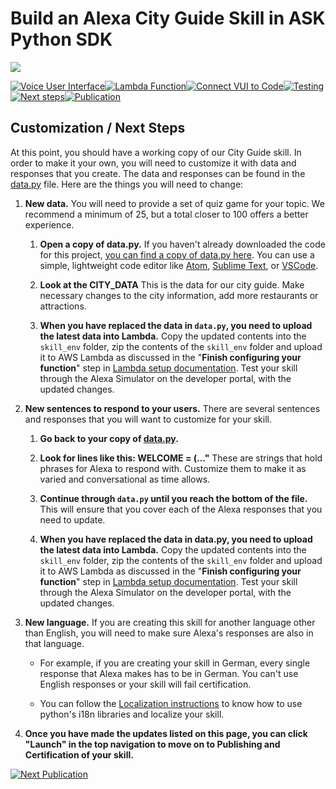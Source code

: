 # Build an Alexa City Guide Skill in ASK Python SDK
<img src="https://m.media-amazon.com/images/G/01/mobile-apps/dex/alexa/alexa-skills-kit/tutorials/quiz-game/header._TTH_.png" />

[![Voice User Interface](https://m.media-amazon.com/images/G/01/mobile-apps/dex/alexa/alexa-skills-kit/tutorials/navigation/1-locked._TTH_.png)](./1-voice-user-interface.md)[![Lambda Function](https://m.media-amazon.com/images/G/01/mobile-apps/dex/alexa/alexa-skills-kit/tutorials/navigation/2-locked._TTH_.png)](./2-lambda-function.md)[![Connect VUI to Code](https://m.media-amazon.com/images/G/01/mobile-apps/dex/alexa/alexa-skills-kit/tutorials/navigation/3-locked._TTH_.png)](./3-connect-vui-to-code.md)[![Testing](https://m.media-amazon.com/images/G/01/mobile-apps/dex/alexa/alexa-skills-kit/tutorials/navigation/4-locked._TTH_.png)](./4-testing.md)[![Next steps](https://m.media-amazon.com/images/G/01/mobile-apps/dex/alexa/alexa-skills-kit/tutorials/navigation/5-on._TTH_.png)](./5-next-steps.md)[![Publication](https://m.media-amazon.com/images/G/01/mobile-apps/dex/alexa/alexa-skills-kit/tutorials/navigation/6-off._TTH_.png)](./6-publication.md)


## Customization / Next Steps

At this point, you should have a working copy of our City Guide skill.  In order to make it your own, you will need to customize it with data and responses that you create. The data and responses can be found in the [data.py](../lambda/py/alexa/data.py) file. Here are the things you will need to change:

1.  **New data.** You will need to provide a set of quiz game for your topic.  We recommend a minimum of 25, but a total closer to 100 offers a better experience.

    1.  **Open a copy of data.py.** If you haven't already downloaded the code for this project, [you can find a copy of data.py here](../lambda/py/alexa/data.py).  You can use a simple, lightweight code editor like [Atom](http://atom.io), [Sublime Text](http://sublimetext.com), or [VSCode](http://code.visualstudio.com).

    2.  **Look at the CITY_DATA**  This is the data for our city guide. Make necessary changes to the city information, add more restaurants or attractions.

    3.  **When you have replaced the data in `data.py`, you need to upload the latest data into Lambda.**  Copy the updated contents into the ``skill_env`` folder, zip the contents of the ``skill_env`` folder and upload it to AWS Lambda as discussed in the "**Finish configuring your function**" step in [Lambda setup documentation](./2-lambda-function.md). Test your skill through the Alexa Simulator on the developer portal, with the updated changes.

2.  **New sentences to respond to your users.** There are several sentences and responses that you will want to customize for your skill.

    1.  **Go back to your copy of [data.py](../lambda/py/alexa/data.py).**

    2.  **Look for lines like this: WELCOME = (..."** These are strings that hold phrases for Alexa to respond with.  Customize them to make it as varied and conversational as time allows.

    3.  **Continue through ``data.py`` until you reach the bottom of the file.**  This will ensure that you cover each of the Alexa responses that you need to update.
    
    4.  **When you have replaced the data in data.py, you need to upload the latest data into Lambda.**  Copy the updated contents into the ``skill_env`` folder, zip the contents of the ``skill_env`` folder and upload it to AWS Lambda as discussed in the "**Finish configuring your function**" step in [Lambda setup documentation](./2-lambda-function.md). Test your skill through the Alexa Simulator on the developer portal, with the updated changes.

3.  **New language.** If you are creating this skill for another language other than English, you will need to make sure Alexa's responses are also in that language.

    *  For example, if you are creating your skill in German, every single response that Alexa makes has to be in German.  You can't use English responses or your skill will fail certification.
    
    *  You can follow the [Localization instructions](localization.md) to know how to use python's i18n libraries and localize your skill.

4.  **Once you have made the updates listed on this page, you can click "Launch" in the top navigation to move on to Publishing and Certification of your skill.**


[![Next Publication](https://m.media-amazon.com/images/G/01/mobile-apps/dex/alexa/alexa-skills-kit/tutorials/general/buttons/button_next_publication._TTH_.png)](6-publication.md)
